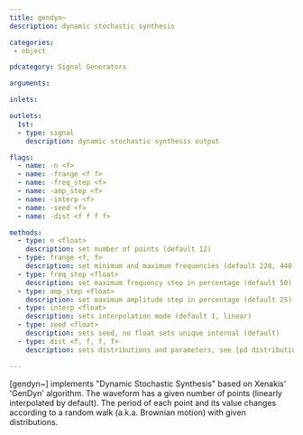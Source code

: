 ```yaml
---
title: gendyn~
description: dynamic stochastic synthesis

categories:
 - object

pdcategory: Signal Generators

arguments:

inlets:

outlets:
  1st:
  - type: signal
    description: dynamic stochastic synthesis output

flags:
  - name: -n <f>
  - name: -frange <f f>
  - name: -freq_step <f>
  - name: -amp_step <f>
  - name: -interp <f>
  - name: -seed <f>
  - name: -dist <f f f f>

methods:
  - type: n <float>
    description: set number of points (default 12)
  - type: frange <f, f>
    description: set minimum and maximum frequencies (default 220, 440)
  - type: freq_step <float>
    description: set maximum frequency step in percentage (default 50)
  - type: amp_step <float>
    description: set maximum amplitude step in percentage (default 25)
  - type: interp <float>
    description: sets interpolation mode (default 1, linear)
  - type: seed <float>
    description: sets seed, no float sets unique internal (default)
  - type: dist <f, f, f, f>
    description: sets distributions and parameters, see [pd distributions]

---
```


[gendyn~] implements "Dynamic Stochastic Synthesis" based on Xenakis' 'GenDyn' algorithm. The waveform has a given number of points (linearly interpolated by default). The period of each point and its value changes according to a random walk (a.k.a. Brownian motion) with given distributions.

